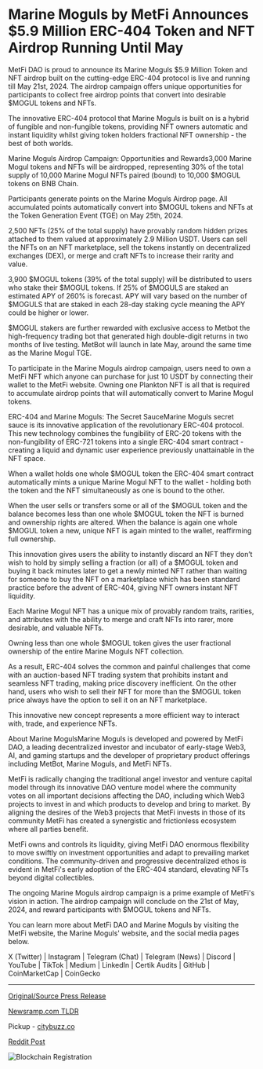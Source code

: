 # Marine Moguls by MetFi Announces $5.9 Million ERC-404 Token and NFT Airdrop Running Until May

MetFi DAO is proud to announce its Marine Moguls $5.9 Million Token and NFT airdrop built on the cutting-edge ERC-404 protocol is live and running till May 21st, 2024. The airdrop campaign offers unique opportunities for participants to collect free airdrop points that convert into desirable $MOGUL tokens and NFTs.

The innovative ERC-404 protocol that Marine Moguls is built on is a hybrid of fungible and non-fungible tokens, providing NFT owners automatic and instant liquidity whilst giving token holders fractional NFT ownership - the best of both worlds.

Marine Moguls Airdrop Campaign: Opportunities and Rewards3,000 Marine Mogul tokens and NFTs will be airdropped, representing 30% of the total supply of 10,000 Marine Mogul NFTs paired (bound) to 10,000 $MOGUL tokens on BNB Chain.

Participants generate points on the Marine Moguls Airdrop page. All accumulated points automatically convert into $MOGUL tokens and NFTs at the Token Generation Event (TGE) on May 25th, 2024.

2,500 NFTs (25% of the total supply) have provably random hidden prizes attached to them valued at approximately 2.9 Million USDT. Users can sell the NFTs on an NFT marketplace, sell the tokens instantly on decentralized exchanges (DEX), or merge and craft NFTs to increase their rarity and value.

3,900 $MOGUL tokens (39% of the total supply) will be distributed to users who stake their $MOGUL tokens. If 25% of $MOGULS are staked an estimated APY of 260% is forecast. APY will vary based on the number of $MOGULS that are staked in each 28-day staking cycle meaning the APY could be higher or lower.

$MOGUL stakers are further rewarded with exclusive access to Metbot the high-frequency trading bot that generated high double-digit returns in two months of live testing. MetBot will launch in late May, around the same time as the Marine Mogul TGE.

To participate in the Marine Moguls airdrop campaign, users need to own a MetFi NFT which anyone can purchase for just 10 USDT by connecting their wallet to the MetFi website. Owning one Plankton NFT is all that is required to accumulate airdrop points that will automatically convert to Marine Mogul tokens.

ERC-404 and Marine Moguls: The Secret SauceMarine Moguls secret sauce is its innovative application of the revolutionary ERC-404 protocol. This new technology combines the fungibility of ERC-20 tokens with the non-fungibility of ERC-721 tokens into a single ERC-404 smart contract - creating a liquid and dynamic user experience previously unattainable in the NFT space.

When a wallet holds one whole $MOGUL token the ERC-404 smart contract automatically mints a unique Marine Mogul NFT to the wallet - holding both the token and the NFT simultaneously as one is bound to the other.

When the user sells or transfers some or all of the $MOGUL token and the balance becomes less than one whole $MOGUL token the NFT is burned and ownership rights are altered. When the balance is again one whole $MOGUL token a new, unique NFT is again minted to the wallet, reaffirming full ownership.

This innovation gives users the ability to instantly discard an NFT they don’t wish to hold by simply selling a fraction (or all) of a $MOGUL token and buying it back minutes later to get a newly minted NFT rather than waiting for someone to buy the NFT on a marketplace which has been standard practice before the advent of ERC-404, giving NFT owners instant NFT liquidity.

Each Marine Mogul NFT has a unique mix of provably random traits, rarities, and attributes with the ability to merge and craft NFTs into rarer, more desirable, and valuable NFTs.

Owning less than one whole $MOGUL token gives the user fractional ownership of the entire Marine Moguls NFT collection.

As a result, ERC-404 solves the common and painful challenges that come with an auction-based NFT trading system that prohibits instant and seamless NFT trading, making price discovery inefficient. On the other hand, users who wish to sell their NFT for more than the $MOGUL token price always have the option to sell it on an NFT marketplace.

This innovative new concept represents a more efficient way to interact with, trade, and experience NFTs.

About Marine MogulsMarine Moguls is developed and powered by MetFi DAO, a leading decentralized investor and incubator of early-stage Web3, AI, and gaming startups and the developer of proprietary product offerings including MetBot, Marine Moguls, and MetFi NFTs.

MetFi is radically changing the traditional angel investor and venture capital model through its innovative DAO venture model where the community votes on all important decisions affecting the DAO, including which Web3 projects to invest in and which products to develop and bring to market. By aligning the desires of the Web3 projects that MetFi invests in those of its community MetFi has created a synergistic and frictionless ecosystem where all parties benefit.

MetFi owns and controls its liquidity, giving MetFi DAO enormous flexibility to move swiftly on investment opportunities and adapt to prevailing market conditions. The community-driven and progressive decentralized ethos is evident in MetFi's early adoption of the ERC-404 standard, elevating NFTs beyond digital collectibles.

The ongoing Marine Moguls airdrop campaign is a prime example of MetFi's vision in action. The airdrop campaign will conclude on the 21st of May, 2024, and reward participants with $MOGUL tokens and NFTs.

You can learn more about MetFi DAO and Marine Moguls by visiting the MetFi website, the Marine Moguls' website, and the social media pages below.

X (Twitter) | Instagram | Telegram (Chat) | Telegram (News) | Discord | YouTube | TikTok | Medium | LinkedIn | Certik Audits | GitHub | CoinMarketCap | CoinGecko 

---

[Original/Source Press Release](https://blockchainwire.io/press-release/marine-moguls-by-metfi-announces-59-million-erc-404-token-and-nft-airdrop-running-until-may)
                    

[Newsramp.com TLDR](https://newsramp.com/curated-news/marine-moguls-airdrop-collect-free-mogul-tokens-and-nfts/8a5b945cf278c7fd48e0c2c35a2b9dac) 


Pickup - [citybuzz.co](https://citybuzz.co/2024/03/15/metfi-s-marine-moguls-launches-5-9-million-erc-404-token-and-nft-airdrop)
 



[Reddit Post](https://www.reddit.com/r/GamingNewsRamp/comments/1bfdi2r/marine_moguls_airdrop_collect_free_mogul_tokens/) 



![Blockchain Registration](https://cdn.newsramp.app/blockchainwire/qrcode/243/15/daveiLmG.webp)